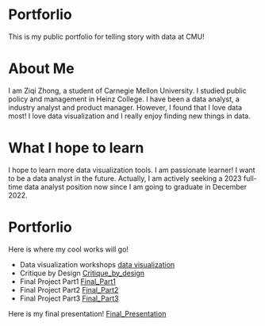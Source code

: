 # Portforlio
This is my public portfolio for telling story with data at CMU!

# About Me
I am Ziqi Zhong, a student of Carnegie Mellon University. I studied public policy and management in Heinz College. I have been a data analyst, a industry analyst and product manager. However, I found that I love data most! I love data visualization and I really enjoy finding new things in data.

# What I hope to learn
I hope to learn more data visualization tools. I am passionate learner! I want to be a data analyst in the future. Actually, I am actively seeking a 2023 full-time data analyst position now since I am going to graduate in December 2022.

# Portforlio
Here is where my cool works will go!
- Data visualization workshops
[data visualization](/Government_debt.md)
- Critique by Design
[Critique_by_design](/Critique_by_design.md)
- Final Project Part1
[Final_Part1](/Final_Part1.md)
- Final Project Part2
[Final_Part2](/Final_Part2.md)
- Final Project Part3
[Final_Part3](/Final_Part3.md)

Here is my final presentation! 
[Final_Presentation](/Final_Part3.md)
